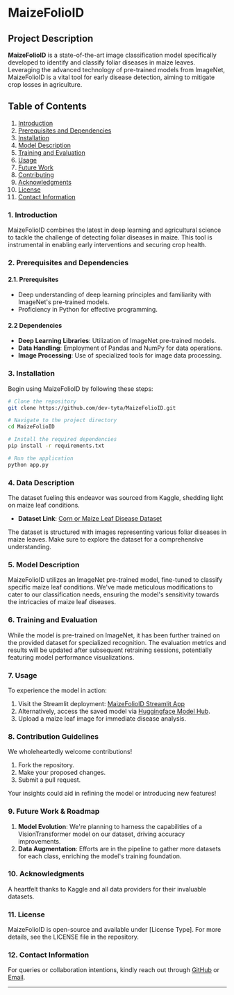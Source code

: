 # MaizeFolioID

## Project Description

**MaizeFolioID** is a state-of-the-art image classification model specifically developed to identify and classify foliar diseases in maize leaves. Leveraging the advanced technology of pre-trained models from ImageNet, MaizeFolioID is a vital tool for early disease detection, aiming to mitigate crop losses in agriculture.

## Table of Contents

1. [Introduction](#introduction)
2. [Prerequisites and Dependencies](#prerequisites-and-dependencies)
3. [Installation](#installation)
4. [Model Description](#model-description)
5. [Training and Evaluation](#training-and-evaluation)
6. [Usage](#usage)
7. [Future Work](#future-work)
8. [Contributing](#contributing)
9. [Acknowledgments](#acknowledgments)
10. [License](#license)
11. [Contact Information](#contact-information)

### **1. Introduction**

MaizeFolioID combines the latest in deep learning and agricultural science to tackle the challenge of detecting foliar diseases in maize. This tool is instrumental in enabling early interventions and securing crop health.

### **2. Prerequisites and Dependencies**

#### **2.1. Prerequisites**
- Deep understanding of deep learning principles and familiarity with ImageNet's pre-trained models.
- Proficiency in Python for effective programming.

#### **2.2 Dependencies**
- **Deep Learning Libraries**: Utilization of ImageNet pre-trained models.
- **Data Handling**: Employment of Pandas and NumPy for data operations.
- **Image Processing**: Use of specialized tools for image data processing.

### **3. Installation**

Begin using MaizeFolioID by following these steps:

```bash
# Clone the repository
git clone https://github.com/dev-tyta/MaizeFolioID.git

# Navigate to the project directory
cd MaizeFolioID

# Install the required dependencies
pip install -r requirements.txt

# Run the application
python app.py
```

### **4. Data Description**

The dataset fueling this endeavor was sourced from Kaggle, shedding light on maize leaf conditions.

- **Dataset Link**: [Corn or Maize Leaf Disease Dataset](https://www.kaggle.com/datasets/smaranjitghose/corn-or-maize-leaf-disease-dataset)

The dataset is structured with images representing various foliar diseases in maize leaves. Make sure to explore the dataset for a comprehensive understanding.

### **5. Model Description**

MaizeFolioID utilizes an ImageNet pre-trained model, fine-tuned to classify specific maize leaf conditions. We've made meticulous modifications to cater to our classification needs, ensuring the model's sensitivity towards the intricacies of maize leaf diseases.

### **6. Training and Evaluation**

While the model is pre-trained on ImageNet, it has been further trained on the provided dataset for specialized recognition. The evaluation metrics and results will be updated after subsequent retraining sessions, potentially featuring model performance visualizations.

### **7. Usage**

To experience the model in action:

1. Visit the Streamlit deployment: [MaizeFolioID Streamlit App](https://maizefolioid-h.streamlit.app/)
2. Alternatively, access the saved model via [Huggingface Model Hub](https://huggingface.co/Testys/MaizeFolioID).
3. Upload a maize leaf image for immediate disease analysis.


### **8. Contribution Guidelines**

We wholeheartedly welcome contributions!

1. Fork the repository.
2. Make your proposed changes.
3. Submit a pull request.

Your insights could aid in refining the model or introducing new features!

### **9. Future Work & Roadmap**

1. **Model Evolution**: We're planning to harness the capabilities of a VisionTransformer model on our dataset, driving accuracy improvements.
2. **Data Augmentation**: Efforts are in the pipeline to gather more datasets for each class, enriching the model's training foundation.

### **10. Acknowledgments**

A heartfelt thanks to Kaggle and all data providers for their invaluable datasets.

### **11. License**

MaizeFolioID is open-source and available under [License Type]. For more details, see the LICENSE file in the repository.

### **12. Contact Information**

For queries or collaboration intentions, kindly reach out through [GitHub](https://github.com/dev-tyta) or [Email](mailto:testimonyadekoya.02@gmail.com).

---
